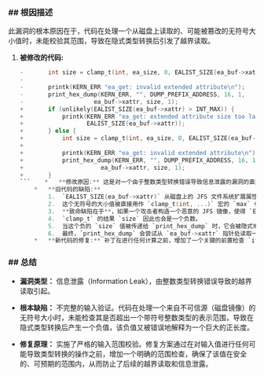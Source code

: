 ### **## 根因描述**

此漏洞的根本原因在于，代码在处理一个从磁盘上读取的、可能被篡改的无符号大小值时，未能校验其范围，导致在隐式类型转换后引发了越界读取。

1.  **被修改的代码:**
    ```c
    -		int size = clamp_t(int, ea_size, 0, EALIST_SIZE(ea_buf->xattr));
    -
    -		printk(KERN_ERR "ea_get: invalid extended attribute\n");
    -		print_hex_dump(KERN_ERR, "", DUMP_PREFIX_ADDRESS, 16, 1,
    -				     ea_buf->xattr, size, 1);
    +		if (unlikely(EALIST_SIZE(ea_buf->xattr) > INT_MAX)) {
    +			printk(KERN_ERR "ea_get: extended attribute size too large: %u > INT_MAX\n",
    +			       EALIST_SIZE(ea_buf->xattr));
    +		} else {
    +			int size = clamp_t(int, ea_size, 0, EALIST_SIZE(ea_buf->xattr));
    +
    +			printk(KERN_ERR "ea_get: invalid extended attribute\n");
    +			print_hex_dump(KERN_ERR, "", DUMP_PREFIX_ADDRESS, 16, 1,
    +				       ea_buf->xattr, size, 1);
    +		}
    ```    *   **修改原因:** 这是对一个由于整数类型转换错误导致信息泄露的漏洞的直接修复。
        *   **旧代码的缺陷:**
            1.  `EALIST_SIZE(ea_buf->xattr)` 从磁盘上的 JFS 文件系统扩展属性中读取一个大小值。这个值是无符号的 (`u32`)。
            2.  这个无符号的大小值被直接用作 `clamp_t(int, ...)` 宏的 `max` 参数。这个宏会将其参数强制转换为 `int` 类型。
            3.  **致命缺陷在于**，如果一个攻击者构造一个恶意的 JFS 镜像，使得 `EALIST_SIZE` 的值大于 `INT_MAX` (2^31-1)，例如 `0x90000000`。当这个大的无符号数被转换为有符号的 `int` 时，它会变成一个负数。
            4.  `clamp_t` 的结果 `size` 因此也会是一个负数。
            5.  当这个负的 `size` 值被传递给 `print_hex_dump` 时，它会被隐式地转换成一个 `size_t`（无符号类型），从而变成一个非常巨大的正数。
            6.  最终，`print_hex_dump` 会尝试从 `ea_buf->xattr` 指针处读取一个巨大的字节数，远远超出了该缓冲区的边界，从而将内核栈或堆上的敏感信息打印到内核日志中。
        *   **新代码的修复:** 补丁在进行任何计算之前，增加了一个关键的前置检查 `if (unlikely(EALIST_SIZE(ea_buf->xattr) > INT_MAX))`。这个检查确保了只有在从磁盘读取的大小值在 `int` 类型的安全表示范围内时，代码才会继续执行后续的 `clamp_t` 和 `print_hex_dump` 操作，从而从根源上杜绝了因类型转换错误而导致的越界读取。

### **## 总结**

*   **漏洞类型：**
    信息泄露（Information Leak），由整数类型转换错误导致的越界读取引起。

*   **根本缺陷：**
    不完整的输入验证。代码在处理一个来自不可信源（磁盘镜像）的无符号大小时，未能检查其是否超出一个带符号整数类型的表示范围，导致在隐式类型转换后产生一个负值，该负值又被错误地解释为一个巨大的正长度。

*   **修复原理：**
    实施了严格的输入范围校验。修复方案通过在对输入值进行任何可能导致类型转换的操作之前，增加一个明确的范围检查，确保了该值在安全的、可预期的范围内，从而防止了后续的越界读取和信息泄露。